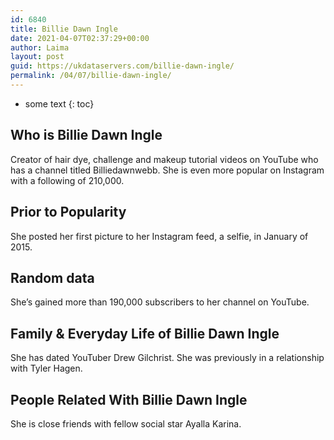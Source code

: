 ```yaml
---
id: 6840
title: Billie Dawn Ingle
date: 2021-04-07T02:37:29+00:00
author: Laima
layout: post
guid: https://ukdataservers.com/billie-dawn-ingle/
permalink: /04/07/billie-dawn-ingle/
---
```


* some text
{: toc}


## Who is Billie Dawn Ingle
                  
                  
                  
Creator of hair dye, challenge and makeup tutorial videos on YouTube who has a channel titled Billiedawnwebb. She is even more popular on Instagram with a following of 210,000.
                  
              
            
              
            
                
                
                
## Prior to Popularity
                  
                  
                  
She posted her first picture to her Instagram feed, a selfie, in January of 2015.
                  
              
            
              
            
                
                
                
## Random data
                  
                  
                  
She&#8217;s gained more than 190,000 subscribers to her channel on YouTube.
                  
              
            
              
            
                
                
                
## Family & Everyday Life of Billie Dawn Ingle
                  
                  
                  
She has dated YouTuber Drew Gilchrist. She was previously in a relationship with Tyler Hagen. 
                  
              
            
              
            
                
                
                
## People Related With Billie Dawn Ingle
                  
                  
                  
She is close friends with fellow social star Ayalla Karina.
                  
              
            
              
            
                
              
            
              
              
            
            
              
            
          
          
          